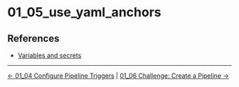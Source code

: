 # 01_05_use_yaml_anchors

## References
- [Variables and secrets](https://support.atlassian.com/bitbucket-cloud/docs/variables-and-secrets/)


<!-- FooterStart -->
---
[← 01_04 Configure Pipeline Triggers](../01_04_configure_pipieline_triggers/README.md) | [01_06 Challenge: Create a Pipeline →](../01_06_challenge/README.md)
<!-- FooterEnd -->
